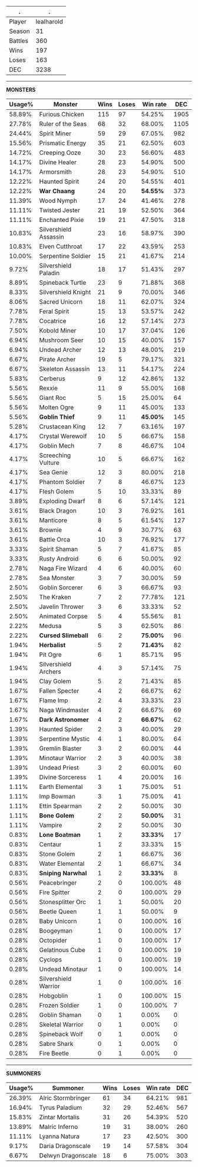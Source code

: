 .|.
|-|-
Player|lealharold
Season|31
Battles|360
Wins|197
Loses|163
DEC|3238

---
**MONSTERS**

Usage%|Monster|Wins|Loses|Win rate|DEC|
-|-|-|-|-|-|
58.89%|Furious Chicken|115|97|54.25%|1905|
27.78%|Ruler of the Seas|68|32|68.00%|1105|
24.44%|Spirit Miner|59|29|67.05%|982|
15.56%|Prismatic Energy|35|21|62.50%|603|
14.72%|Creeping Ooze|30|23|56.60%|483|
14.17%|Divine Healer|28|23|54.90%|500|
14.17%|Armorsmith|28|23|54.90%|510|
12.22%|Haunted Spirit|24|20|54.55%|401|
12.22%|**War Chaang**|24|20|**54.55%**|373|
11.39%|Wood Nymph|17|24|41.46%|278|
11.11%|Twisted Jester|21|19|52.50%|364|
11.11%|Enchanted Pixie|19|21|47.50%|318|
10.83%|Silvershield Assassin|23|16|58.97%|390|
10.83%|Elven Cutthroat|17|22|43.59%|253|
10.00%|Serpentine Soldier|15|21|41.67%|214|
9.72%|Silvershield Paladin|18|17|51.43%|297|
8.89%|Spineback Turtle|23|9|71.88%|368|
8.33%|Silvershield Knight|21|9|70.00%|346|
8.06%|Sacred Unicorn|18|11|62.07%|324|
7.78%|Feral Spirit|15|13|53.57%|242|
7.78%|Cocatrice|16|12|57.14%|273|
7.50%|Kobold Miner|10|17|37.04%|126|
6.94%|Mushroom Seer|10|15|40.00%|157|
6.94%|Undead Archer|12|13|48.00%|219|
6.67%|Pirate Archer|19|5|79.17%|321|
6.67%|Skeleton Assassin|13|11|54.17%|224|
5.83%|Cerberus|9|12|42.86%|132|
5.56%|Rexxie|11|9|55.00%|168|
5.56%|Giant Roc|5|15|25.00%|64|
5.56%|Molten Ogre|9|11|45.00%|133|
5.56%|**Goblin Thief**|9|11|**45.00%**|145|
5.28%|Crustacean King|12|7|63.16%|197|
4.17%|Crystal Werewolf|10|5|66.67%|158|
4.17%|Goblin Mech|7|8|46.67%|104|
4.17%|Screeching Vulture|10|5|66.67%|162|
4.17%|Sea Genie|12|3|80.00%|218|
4.17%|Phantom Soldier|7|8|46.67%|123|
4.17%|Flesh Golem|5|10|33.33%|89|
3.89%|Exploding Dwarf|8|6|57.14%|121|
3.61%|Black Dragon|10|3|76.92%|161|
3.61%|Manticore|8|5|61.54%|127|
3.61%|Brownie|4|9|30.77%|63|
3.61%|Battle Orca|10|3|76.92%|177|
3.33%|Spirit Shaman|5|7|41.67%|85|
3.33%|Rusty Android|6|6|50.00%|92|
2.78%|Naga Fire Wizard|4|6|40.00%|60|
2.78%|Sea Monster|3|7|30.00%|59|
2.50%|Goblin Sorcerer|6|3|66.67%|93|
2.50%|The Kraken|7|2|77.78%|121|
2.50%|Javelin Thrower|3|6|33.33%|52|
2.50%|Animated Corpse|5|4|55.56%|81|
2.22%|Medusa|5|3|62.50%|86|
2.22%|**Cursed Slimeball**|6|2|**75.00%**|96|
1.94%|**Herbalist**|5|2|**71.43%**|82|
1.94%|Pit Ogre|6|1|85.71%|95|
1.94%|Silvershield Archers|4|3|57.14%|75|
1.94%|Clay Golem|5|2|71.43%|85|
1.67%|Fallen Specter|4|2|66.67%|62|
1.67%|Flame Imp|2|4|33.33%|23|
1.67%|Naga Windmaster|4|2|66.67%|69|
1.67%|**Dark Astronomer**|4|2|**66.67%**|62|
1.39%|Haunted Spider|2|3|40.00%|29|
1.39%|Serpentine Mystic|4|1|80.00%|64|
1.39%|Gremlin Blaster|3|2|60.00%|44|
1.39%|Minotaur Warrior|2|3|40.00%|38|
1.39%|Undead Priest|3|2|60.00%|60|
1.39%|Divine Sorceress|1|4|20.00%|16|
1.11%|Earth Elemental|3|1|75.00%|51|
1.11%|Imp Bowman|3|1|75.00%|41|
1.11%|Ettin Spearman|2|2|50.00%|30|
1.11%|**Bone Golem**|2|2|**50.00%**|31|
1.11%|Vampire|2|2|50.00%|30|
0.83%|**Lone Boatman**|1|2|**33.33%**|17|
0.83%|Centaur|1|2|33.33%|15|
0.83%|Stone Golem|2|1|66.67%|36|
0.83%|Water Elemental|2|1|66.67%|34|
0.83%|**Sniping Narwhal**|1|2|**33.33%**|8|
0.56%|Peacebringer|2|0|100.00%|48|
0.56%|Fire Spitter|2|0|100.00%|29|
0.56%|Stonesplitter Orc|1|1|50.00%|20|
0.56%|Beetle Queen|1|1|50.00%|9|
0.28%|Baby Unicorn|1|0|100.00%|16|
0.28%|Boogeyman|1|0|100.00%|17|
0.28%|Octopider|1|0|100.00%|17|
0.28%|Gelatinous Cube|1|0|100.00%|19|
0.28%|Cyclops|1|0|100.00%|19|
0.28%|Undead Minotaur|1|0|100.00%|14|
0.28%|Silvershield Warrior|1|0|100.00%|16|
0.28%|Hobgoblin|1|0|100.00%|15|
0.28%|Frozen Soldier|1|0|100.00%|7|
0.28%|Goblin Shaman|0|1|0.00%|0|
0.28%|Skeletal Warrior|0|1|0.00%|0|
0.28%|Spineback Wolf|0|1|0.00%|0|
0.28%|Sabre Shark|0|1|0.00%|0|
0.28%|Fire Beetle|0|1|0.00%|0|

---
**SUMMONERS**

Usage%|Summoner|Wins|Loses|Win rate|DEC|
-|-|-|-|-|-|
26.39%|Alric Stormbringer|61|34|64.21%|981|
16.94%|Tyrus Paladium|32|29|52.46%|567|
15.83%|Zintar Mortalis|31|26|54.39%|520|
13.89%|Malric Inferno|19|31|38.00%|260|
11.11%|Lyanna Natura|17|23|42.50%|300|
9.17%|Daria Dragonscale|19|14|57.58%|304|
6.67%|Delwyn Dragonscale|18|6|75.00%|303|
